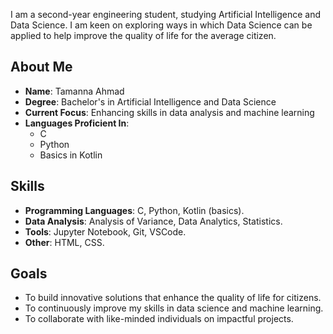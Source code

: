 I am a second-year engineering student, studying Artificial Intelligence and Data Science. I am keen on exploring ways in which Data Science can be applied to help improve the quality of life for the average citizen.

## About Me

- **Name**: Tamanna Ahmad
- **Degree**: Bachelor's in Artificial Intelligence and Data Science
- **Current Focus**: Enhancing skills in data analysis and machine learning
- **Languages Proficient In**:
  - C
  - Python
  - Basics in Kotlin

## Skills

- **Programming Languages**: C, Python, Kotlin (basics).
- **Data Analysis**: Analysis of Variance, Data Analytics, Statistics. 
- **Tools**: Jupyter Notebook, Git, VSCode.
- **Other**: HTML, CSS.

## Goals

- To build innovative solutions that enhance the quality of life for citizens.
- To continuously improve my skills in data science and machine learning.
- To collaborate with like-minded individuals on impactful projects.
